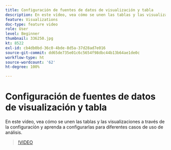 ```yaml
---
title: Configuración de fuentes de datos de visualización y tabla
description: En este vídeo, vea cómo se unen las tablas y las visualizaciones a través de la configuración y aprenda a configurarlas para diferentes casos de uso de análisis.
feature: Visualizations
doc-type: feature video
role: User
level: Beginner
thumbnail: 336250.jpg
kt: 8522
exl-id: cb4db0bd-36c0-4bde-8d5a-37d28ad7e016
source-git-commit: dd65de735e01c6c5654f98dbc44b13b64ae1de0c
workflow-type: ht
source-wordcount: '62'
ht-degree: 100%

---
```


# Configuración de fuentes de datos de visualización y tabla

En este vídeo, vea cómo se unen las tablas y las visualizaciones a través de la configuración y aprenda a configurarlas para diferentes casos de uso de análisis.

>[!VIDEO](https://video.tv.adobe.com/v/336250/?quality=12&learn=on)
